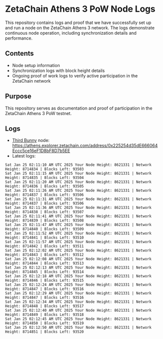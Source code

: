# ZetaChain Athens 3 PoW Node Logs
This repository contains logs and proof that we have successfully set up and run a node on the ZetaChain Athens 3 network. The logs demonstrate continuous node operation, including synchronization details and performance.

## Contents
- Node setup information
- Synchronization logs with block height details
- Ongoing proof of work logs to verify active participation in the ZetaChain network

## Purpose
This repository serves as documentation and proof of participation in the ZetaChain Athens 3 PoW testnet.

## Logs

- [Third Bunny](https://thirdbunny.xyz/) node: https://athens.explorer.zetachain.com/address/0x225254d35dE666064Eccc5ce16eF1D8bF8D7b5EE
- Latest logs:
```
Sat Jan 25 02:11:10 AM UTC 2025 Your Node Height: 8621331 | Network Height: 8714834 | Blocks Left: 93503
Sat Jan 25 02:11:15 AM UTC 2025 Your Node Height: 8621331 | Network Height: 8714835 | Blocks Left: 93504
Sat Jan 25 02:11:20 AM UTC 2025 Your Node Height: 8621331 | Network Height: 8714836 | Blocks Left: 93505
Sat Jan 25 02:11:26 AM UTC 2025 Your Node Height: 8621331 | Network Height: 8714837 | Blocks Left: 93506
Sat Jan 25 02:11:31 AM UTC 2025 Your Node Height: 8621331 | Network Height: 8714837 | Blocks Left: 93506
Sat Jan 25 02:11:36 AM UTC 2025 Your Node Height: 8621331 | Network Height: 8714838 | Blocks Left: 93507
Sat Jan 25 02:11:41 AM UTC 2025 Your Node Height: 8621331 | Network Height: 8714839 | Blocks Left: 93508
Sat Jan 25 02:11:47 AM UTC 2025 Your Node Height: 8621331 | Network Height: 8714840 | Blocks Left: 93509
Sat Jan 25 02:11:52 AM UTC 2025 Your Node Height: 8621331 | Network Height: 8714841 | Blocks Left: 93510
Sat Jan 25 02:11:57 AM UTC 2025 Your Node Height: 8621331 | Network Height: 8714842 | Blocks Left: 93511
Sat Jan 25 02:12:02 AM UTC 2025 Your Node Height: 8621331 | Network Height: 8714843 | Blocks Left: 93512
Sat Jan 25 02:12:08 AM UTC 2025 Your Node Height: 8621331 | Network Height: 8714844 | Blocks Left: 93513
Sat Jan 25 02:12:13 AM UTC 2025 Your Node Height: 8621331 | Network Height: 8714845 | Blocks Left: 93514
Sat Jan 25 02:12:18 AM UTC 2025 Your Node Height: 8621331 | Network Height: 8714846 | Blocks Left: 93515
Sat Jan 25 02:12:24 AM UTC 2025 Your Node Height: 8621331 | Network Height: 8714847 | Blocks Left: 93516
Sat Jan 25 02:12:29 AM UTC 2025 Your Node Height: 8621331 | Network Height: 8714847 | Blocks Left: 93516
Sat Jan 25 02:12:34 AM UTC 2025 Your Node Height: 8621331 | Network Height: 8714848 | Blocks Left: 93517
Sat Jan 25 02:12:40 AM UTC 2025 Your Node Height: 8621331 | Network Height: 8714849 | Blocks Left: 93518
Sat Jan 25 02:12:45 AM UTC 2025 Your Node Height: 8621331 | Network Height: 8714850 | Blocks Left: 93519
Sat Jan 25 02:12:50 AM UTC 2025 Your Node Height: 8621331 | Network Height: 8714851 | Blocks Left: 93520
```
